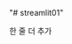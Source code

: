 "# streamlit01" 

한 줄 더 추가

<!-- 
$ git init : 지켜봐줘
# echo A >> B : B라는 제목,확장자의 파일을 생성하고 A라는 내용을 넣어주겠다
$ echo "# first_repo2" >> README.md
$ git add . # git add * : 변화가 있는 모든 파일을 추가
$ git status 
# $ git commit : 편집기로 들어가게 됨
$ git config --global user.email "???@gmail.com"
$ git config --global user.name "???"

$ git add 파일명 (.을 쓰면 현재 디렉토리 내의 모든 것을 관찰함)
$ git commit -m "first commit" # 커밋에는 메시지가 필요하다
$ git status # clean~
$ git log # commit
$ git remote add origin <깃허브 주소>
$ git remote # 상태 확인
$ git branch -M main # 해당 레파지토리에서 어떤 브랜치를 사용할 것인지 지정
$ git push origin main # origin이라는 원격저장소(깃허브서버)에 main 브랜치를 보내겠다 




# git-scm 을 설치 

# local repository

# 내 github 사용자 정보를 현재 컴퓨터에 로그인
# $ git config --global user.email "???@gmail.com"
# $ git config --global user.name "???"

# 로컬 레포지토리 환경 설정
# $ git init  # 지켜봐줘~ 
# $ git remote add origin <원격 레포지토리 주소>
# $ git branch -M main   - 기본 브랜치 설정

# 특정 파일을 git이 감시하도록
# git add 파일명 (. 을 입력하면 현재 디렉토리 내의 모든 것을 관찰)
# git commit -m "메세지와 함께 확정"
# git push origin main
-->